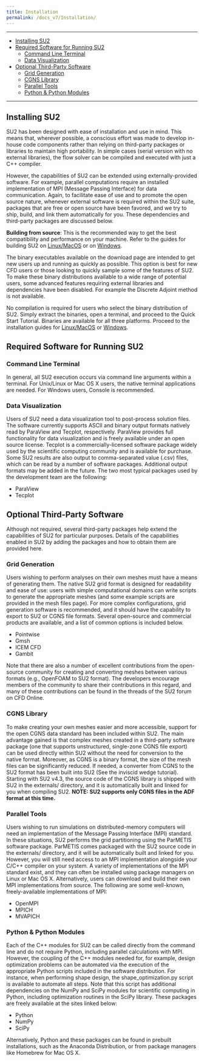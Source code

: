 ```yaml
---
title: Installation
permalink: /docs_v7/Installation/
---
```


---

- [Installing SU2](#installing-su2)
- [Required Software for Running SU2](#required-software-for-running-su2)
  - [Command Line Terminal](#command-line-terminal)
  - [Data Visualization](#data-visualization)
- [Optional Third-Party Software](#optional-third-party-software)
  - [Grid Generation](#grid-generation)
  - [CGNS Library](#cgns-library)
  - [Parallel Tools](#parallel-tools)
  - [Python & Python Modules](#python--python-modules)
  
---

## Installing SU2

SU2 has been designed with ease of installation and use in mind. This means that, wherever possible, a conscious effort was made to develop in-house code components rather than relying on third-party packages or libraries to maintain high portability. In simple cases (serial version with no external libraries), the flow solver can be compiled and executed with just a C++ compiler. 

However, the capabilities of SU2 can be extended using externally-provided software. For example, parallel computations require an installed implementation of MPI (Message Passing Interface) for data communication. Again, to facilitate ease of use and to promote the open source nature, whenever external software is required within the SU2 suite, packages that are free or open source have been favored, and we try to ship, build, and link them automatically for you. These dependencies and third-party packages are discussed below.

**Building from source**: This is the recommended way to get the best compatibility and performance on your machine. Refer to the guides for building SU2 on [Linux/MacOS](/su2/docs_v7/Build-SU2-Linux-MacOS/) or on [Windows](/su2/docs_v7/Build-SU2-Windows/).

The binary executables available on the download page are intended to get new users up and running as quickly as possible. This option is best for new CFD users or those looking to quickly sample some of the features of SU2. To make these binary distributions available to a wide range of potential users, some advanced features requiring external libraries and dependencies have been disabled. For example the Discrete Adjoint method is not available.

No compilation is required for users who select the binary distribution of SU2. Simply extract the binaries, open a terminal, and proceed to the Quick Start Tutorial. Binaries are available for all three platforms. Proceed to the installation guides for [Linux/MacOS](/su2/docs_v7/SU2-Linux-MacOS) or [Windows](/su2/docs_v7/SU2-Windows).

## Required Software for Running SU2

### Command Line Terminal

In general, all SU2 execution occurs via command line arguments within a terminal. For Unix/Linux or Mac OS X users, the native terminal applications are needed. For Windows users, Console is recommended.

### Data Visualization

Users of SU2 need a data visualization tool to post-process solution files. The software currently supports ASCII and binary output formats natively read by ParaView and Tecplot, respectively. ParaView provides full functionality for data visualization and is freely available under an open source license. Tecplot is a commercially-licensed software package widely used by the scientific computing community and is available for purchase. Some SU2 results are also output to comma-separated value (.csv) files, which can be read by a number of software packages. Additional output formats may be added in the future. The two most typical packages used by the development team are the following:
- ParaView
- Tecplot

## Optional Third-Party Software

Although not required, several third-party packages help extend the capabilities of SU2 for particular purposes.  Details of the capabilities enabled in SU2 by adding the packages and how to obtain them are provided here.

### Grid Generation

Users wishing to perform analyses on their own meshes must have a means of generating them. The native SU2 grid format is designed for readability and ease of use: users with simple computational domains can write scripts to generate the appropriate meshes (and some example scripts are provided in the mesh files page). For more complex configurations, grid generation software is recommended, and it should have the capability to export to SU2 or CGNS file formats. Several open-source and commercial products are available, and a list of common options is included below.
- Pointwise
- Gmsh
- ICEM CFD
- Gambit

Note that there are also a number of excellent contributions from the open-source community for creating and converting meshes between various formats (e.g., OpenFOAM to SU2 format). The developers encourage members of the community to share their contributions in this regard, and many of these contributions can be found in the threads of the SU2 forum on CFD Online.

### CGNS Library

To make creating your own meshes easier and more accessible, support for the open CGNS data standard has been included within SU2. The main advantage gained is that complex meshes created in a third-party software package (one that supports unstructured, single-zone CGNS file export) can be used directly within SU2 without the need for conversion to the native format. Moreover, as CGNS is a binary format, the size of the mesh files can be significantly reduced.  If needed, a converter from CGNS to the SU2 format has been built into SU2 (See the inviscid wedge tutorial). Starting with SU2 v4.3, the source code of the CGNS library is shipped with SU2 in the externals/ directory, and it is automatically built and linked for you when compiling SU2. **NOTE: SU2 supports only CGNS files in the ADF format at this time.**

### Parallel Tools

Users wishing to run simulations on distributed-memory computers will need an implementation of the Message Passing Interface (MPI) standard. In these situations, SU2 performs the grid partitioning using the ParMETIS software package. ParMETIS comes packaged with the SU2 source code in the externals/ directory, and it will be automatically built and linked for you. However, you will still need access to an MPI implementation alongside your C/C++ compiler on your system. A variety of implementations of the MPI standard exist, and they can often be installed using package managers on Linux or Mac OS X. Alternatively, users can download and build their own MPI implementations from source. The following are some well-known, freely-available implementations of MPI:
- OpenMPI
- MPICH
- MVAPICH

### Python & Python Modules

Each of the C++ modules for SU2 can be called directly from the command line and do not require Python, including parallel calculations with MPI. However, the coupling of the C++ modules needed for, for example, design optimization problems can be automated via the execution of the appropriate Python scripts included in the software distribution. For instance, when performing shape design, the shape_optimization.py script is available to automate all steps.  Note that this script has additional dependencies on the NumPy and SciPy modules for scientific computing in Python, including optimization routines in the SciPy library. These packages are freely available at the sites linked below:
- Python
- NumPy
- SciPy

Alternatively, Python and these packages can be found in prebuilt installations, such as the Anaconda Distribution, or from package managers like Homebrew for Mac OS X.
